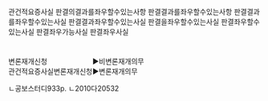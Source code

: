 관건적요증사실
판결의결과를좌우할수있는사항
판결결과를좌우할수있는사항
판결결과를좌우할수있는사실
판결결과좌우할수있는사실
판결을좌우할수있는사실
판결좌우할수있는사실
판결좌우가능사실
판결좌우사실


#
변론재개신청ㅤㅤㅤㅤㅤㅤㅤ▶비변론재개의무  
관건적요증사실변론재개신청▶변론재개의무  

ㄴ공보스터디933p.
ㄴ2010다20532
